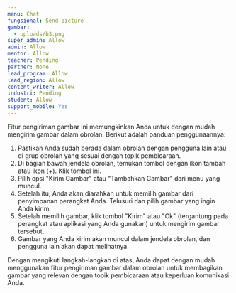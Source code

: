 ```yaml
---
menu: Chat
fungsional: Send picture
gambar:
  - uploads/b3.png
super_admin: Allow
admin: Allow
mentor: Allow
teacher: Pending
partner: None
lead_program: Allow
lead_region: Allow
content_writer: Allow
industri: Pending
student: Allow
support_mobile: Yes
---
```

Fitur pengiriman gambar ini memungkinkan Anda untuk dengan mudah mengirim gambar dalam obrolan. Berikut adalah panduan penggunaannya:

1. Pastikan Anda sudah berada dalam obrolan dengan pengguna lain atau di grup obrolan yang sesuai dengan topik pembicaraan.
2. Di bagian bawah jendela obrolan, temukan tombol dengan ikon tambah atau ikon (+). Klik tombol ini.
3. Pilih opsi "Kirim Gambar" atau "Tambahkan Gambar" dari menu yang muncul.
4. Setelah itu, Anda akan diarahkan untuk memilih gambar dari penyimpanan perangkat Anda. Telusuri dan pilih gambar yang ingin Anda kirim.
5. Setelah memilih gambar, klik tombol "Kirim" atau "Ok" (tergantung pada perangkat atau aplikasi yang Anda gunakan) untuk mengirim gambar tersebut.
6. Gambar yang Anda kirim akan muncul dalam jendela obrolan, dan pengguna lain akan dapat melihatnya.

Dengan mengikuti langkah-langkah di atas, Anda dapat dengan mudah menggunakan fitur pengiriman gambar dalam obrolan untuk membagikan gambar yang relevan dengan topik pembicaraan atau keperluan komunikasi Anda.